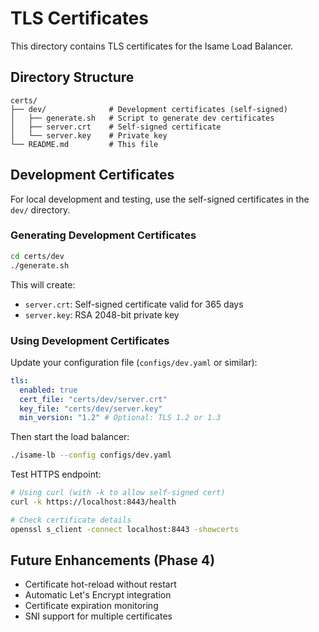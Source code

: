 # TLS Certificates

This directory contains TLS certificates for the Isame Load Balancer.

## Directory Structure

```
certs/
├── dev/              # Development certificates (self-signed)
│   ├── generate.sh   # Script to generate dev certificates
│   ├── server.crt    # Self-signed certificate
│   └── server.key    # Private key
└── README.md         # This file
```

## Development Certificates

For local development and testing, use the self-signed certificates in the `dev/` directory.

### Generating Development Certificates

```bash
cd certs/dev
./generate.sh
```

This will create:

- `server.crt`: Self-signed certificate valid for 365 days
- `server.key`: RSA 2048-bit private key

### Using Development Certificates

Update your configuration file (`configs/dev.yaml` or similar):

```yaml
tls:
  enabled: true
  cert_file: "certs/dev/server.crt"
  key_file: "certs/dev/server.key"
  min_version: "1.2" # Optional: TLS 1.2 or 1.3
```

Then start the load balancer:

```bash
./isame-lb --config configs/dev.yaml
```

Test HTTPS endpoint:

```bash
# Using curl (with -k to allow self-signed cert)
curl -k https://localhost:8443/health

# Check certificate details
openssl s_client -connect localhost:8443 -showcerts
```

## Future Enhancements (Phase 4)

- Certificate hot-reload without restart
- Automatic Let's Encrypt integration
- Certificate expiration monitoring
- SNI support for multiple certificates
